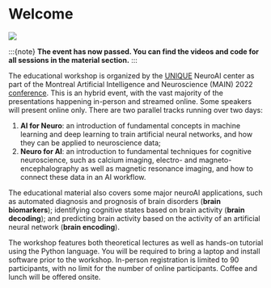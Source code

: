 # Welcome

![](./banner.jpeg)

:::{note}
**The event has now passed. You can find the videos and code for all sessions in the material section.**
:::

The educational workshop is organized by the [UNIQUE](https://www.unique.quebec/) NeuroAI center as part of the Montreal Artificial Intelligence and Neuroscience (MAIN) 2022 [conference](https://www.main2022.org/). This is an hybrid event, with the vast majority of the presentations happening in-person and streamed online. Some speakers will present online only. There are two parallel tracks running over two days:
1. **AI for Neuro**: an introduction of fundamental concepts in machine learning and deep learning to train artificial neural networks, and how they can be applied to neuroscience data;
2. **Neuro for AI**: an introduction to fundamental techniques for cognitive neuroscience, such as calcium imaging, electro- and magneto-encephalography as well as magnetic resonance imaging, and how to connect these data in an AI workflow.

The educational material also covers some major neuroAI applications, such as automated diagnosis and prognosis of brain disorders (**brain biomarkers**); identifying cognitive states based on brain activity (**brain decoding**); and predicting brain activity based on the activity of an artificial neural network (**brain encoding**).

The workshop features both theoretical lectures as well as hands-on tutorial using the Python language. You will be required to bring a laptop and install software prior to the workshop. In-person registration is limited to 90 participants, with no limit for the number of online participants. Coffee and lunch will be offered onsite. 
